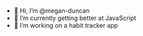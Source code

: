 - 👋 Hi, I’m @megan-duncan
- 🌱 I’m currently getting better at JavaScript
- 💞️ I’m working on a habit tracker app
